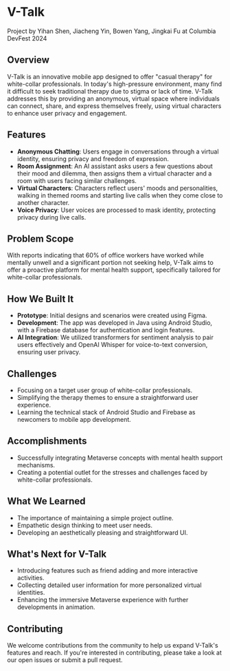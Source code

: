 # V-Talk
Project by Yihan Shen, Jiacheng Yin, Bowen Yang, Jingkai Fu at Columbia DevFest 2024

## Overview

V-Talk is an innovative mobile app designed to offer "casual therapy" for white-collar professionals. In today's high-pressure environment, many find it difficult to seek traditional therapy due to stigma or lack of time. V-Talk addresses this by providing an anonymous, virtual space where individuals can connect, share, and express themselves freely, using virtual characters to enhance user privacy and engagement.

## Features

- **Anonymous Chatting**: Users engage in conversations through a virtual identity, ensuring privacy and freedom of expression.
- **Room Assignment**: An AI assistant asks users a few questions about their mood and dilemma, then assigns them a virtual character and a room with users facing similar challenges.
- **Virtual Characters**: Characters reflect users' moods and personalities, walking in themed rooms and starting live calls when they come close to another character.
- **Voice Privacy**: User voices are processed to mask identity, protecting privacy during live calls.

## Problem Scope

With reports indicating that 60% of office workers have worked while mentally unwell and a significant portion not seeking help, V-Talk aims to offer a proactive platform for mental health support, specifically tailored for white-collar professionals.

## How We Built It

- **Prototype**: Initial designs and scenarios were created using Figma.
- **Development**: The app was developed in Java using Android Studio, with a Firebase database for authentication and login features.
- **AI Integration**: We utilized transformers for sentiment analysis to pair users effectively and OpenAI Whisper for voice-to-text conversion, ensuring user privacy.

## Challenges

- Focusing on a target user group of white-collar professionals.
- Simplifying the therapy themes to ensure a straightforward user experience.
- Learning the technical stack of Android Studio and Firebase as newcomers to mobile app development.

## Accomplishments

- Successfully integrating Metaverse concepts with mental health support mechanisms.
- Creating a potential outlet for the stresses and challenges faced by white-collar professionals.

## What We Learned

- The importance of maintaining a simple project outline.
- Empathetic design thinking to meet user needs.
- Developing an aesthetically pleasing and straightforward UI.

## What's Next for V-Talk

- Introducing features such as friend adding and more interactive activities.
- Collecting detailed user information for more personalized virtual identities.
- Enhancing the immersive Metaverse experience with further developments in animation.

## Contributing

We welcome contributions from the community to help us expand V-Talk's features and reach. If you're interested in contributing, please take a look at our open issues or submit a pull request.
